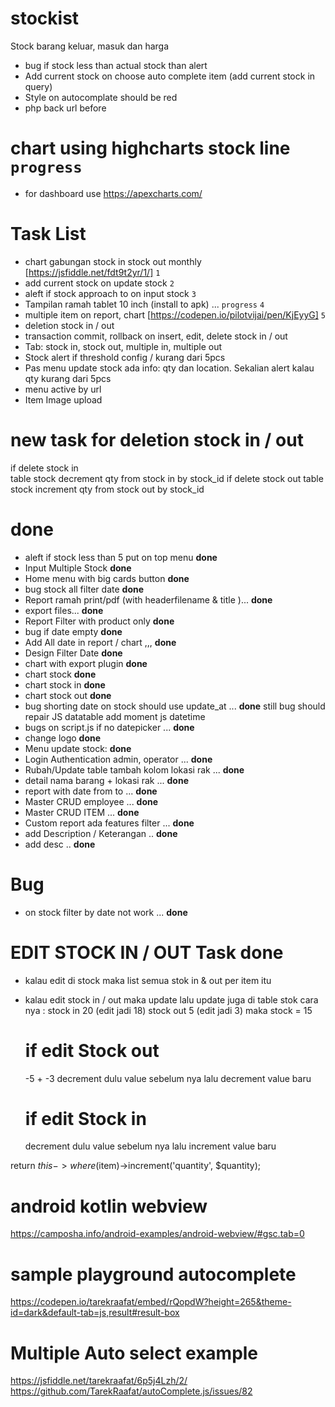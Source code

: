 # stockist
Stock barang keluar, masuk dan harga

- bug if stock less than actual stock than alert 
- Add current stock on choose auto complete item (add current stock in query)
- Style on autocomplate should be red 
- php back url before
# chart using highcharts stock line `progress`
- for dashboard use https://apexcharts.com/

# Task List
- chart gabungan stock in stock out monthly [https://jsfiddle.net/fdt9t2yr/1/] `1`
- add current stock on update stock `2` 
- aleft if stock approach to on input stock `3`
- Tampilan ramah tablet 10 inch (install to apk) ... `progress` `4` 
- multiple item on report, chart [https://codepen.io/pilotvijai/pen/KjEyyG] `5`
- deletion stock in / out
- transaction commit, rollback on insert, edit, delete stock in / out
- Tab: stock in, stock out, multiple in, multiple out
- Stock alert if threshold config / kurang dari 5pcs
- Pas menu update stock ada info: qty dan location. Sekalian alert kalau qty kurang dari 5pcs
- menu active by url
- Item Image upload

# new task for deletion stock in / out
if delete stock in  
table stock decrement qty from stock in by stock_id
if delete stock out
table stock increment qty from stock out by stock_id

# **done**
- aleft if stock less than 5 put on top menu **done**
- Input Multiple Stock **done**
- Home menu with big cards button **done**
- bug stock all filter date **done**
- Report ramah print/pdf (with headerfilename & title )... **done**
- export files... **done**
- Report Filter with product only **done**
- bug if date empty **done**
- Add All date in report / chart ,,, **done**
- Design Filter Date **done**
- chart with export plugin **done**
- chart stock  **done**
- chart stock in **done**
- chart stock out **done**
- bug shorting date on stock should use update_at ... **done** still bug should repair JS datatable add moment js datetime
- bugs on script.js if no datepicker ... **done**
- change logo **done**
- Menu update stock:  **done**
- Login Authentication  admin, operator ... **done**
- Rubah/Update table tambah kolom lokasi rak ... **done**
- detail nama barang + lokasi rak ... **done**
- report with date from to ... **done** 
- Master CRUD employee ... **done**
- Master CRUD ITEM  ... **done**
- Custom report ada features filter ... **done**
- add Description / Keterangan .. **done**
- add desc .. **done**

# Bug
- on stock filter by date not work ... **done**
# EDIT STOCK IN / OUT Task **done**
- kalau edit di stock maka list semua stok in & out per item itu
- kalau edit stock in / out maka update lalu update juga di table stok cara nya :
    stock in 20 (edit jadi 18)
    stock out 5 (edit jadi 3)
    maka stock = 15
    # if edit Stock out
    -5 + -3
    decrement dulu value sebelum nya lalu decrement value baru

    # if edit Stock in
    decrement dulu value sebelum nya lalu increment value baru


return $this->where($item)->increment('quantity', $quantity);

# android kotlin webview
https://camposha.info/android-examples/android-webview/#gsc.tab=0

# sample playground autocomplete
https://codepen.io/tarekraafat/embed/rQopdW?height=265&theme-id=dark&default-tab=js,result#result-box

# Multiple Auto select example
https://jsfiddle.net/tarekraafat/6p5j4Lzh/2/
https://github.com/TarekRaafat/autoComplete.js/issues/82

